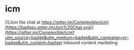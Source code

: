 # icm

[![Join the chat at https://gitter.im/Complexible/icm](https://badges.gitter.im/Join%20Chat.svg)](https://gitter.im/Complexible/icm?utm_source=badge&utm_medium=badge&utm_campaign=pr-badge&utm_content=badge)
inbound content marketing
